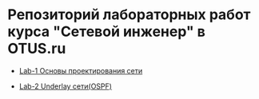 # Репозиторий лабораторных работ курса "Сетевой инженер" в OTUS.ru
- [Lab-1 Основы проектирования сети](https://github.com/sylveron/otus_network_engineer/blob/da1f325329dddaf602fd2e20339742681b4ff144/Lab-1/README.md)
 
 - [Lab-2 Underlay сети(OSPF)](https://github.com/sylveron/otus_network_engineer/blob/da1f325329dddaf602fd2e20339742681b4ff144/Lab-1/README.md)
